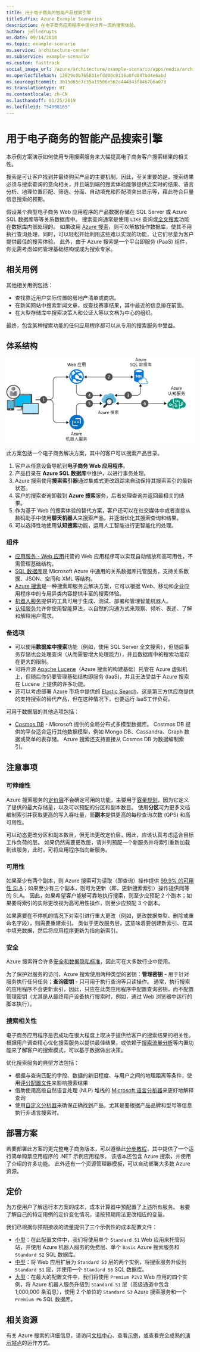 ```yaml
---
title: 用于电子商务的智能产品搜索引擎
titleSuffix: Azure Example Scenarios
description: 在电子商务应用程序中提供世界一流的搜索体验。
author: jelledruyts
ms.date: 09/14/2018
ms.topic: example-scenario
ms.service: architecture-center
ms.subservice: example-scenario
ms.custom: fasttrack
social_image_url: /azure/architecture/example-scenario/apps/media/architecture-ecommerce-search.png
ms.openlocfilehash: 12829c0b765831efdd08c8116a8fd847bd4e6abd
ms.sourcegitcommit: 3b15d65e7c35a19506e562c444343f8467b6a073
ms.translationtype: HT
ms.contentlocale: zh-CN
ms.lasthandoff: 01/25/2019
ms.locfileid: "54908165"
---
```

# <a name="intelligent-product-search-engine-for-e-commerce"></a>用于电子商务的智能产品搜索引擎

本示例方案演示如何使用专用搜索服务来大幅提高电子商务客户搜索结果的相关性。

搜索是可让客户找到并最终购买产品的主要机制，因此，至关重要的是，搜索结果必须与搜索查询的意向相关，并且端到端的搜索体验能够提供近实时的结果、语言分析、地理位置匹配、筛选、分面、自动填充和匹配项突出显示等，藉此符合巨量信息搜索的预期。

假设某个典型电子商务 Web 应用程序的产品数据存储在 SQL Server 或 Azure SQL 数据库等等关系数据库中。 搜索查询通常是使用 `LIKE` 查询或[全文搜索][docs-sql-fts]功能在数据库内部处理的。 如果改用 [Azure 搜索][docs-search]，则可以解放操作数据库，使其不用执行查询处理，同时，可以轻松开始利用这些难以实现的功能，让它们尽量为客户提供最佳的搜索体验。 此外，由于 Azure 搜索是一个平台即服务 (PaaS) 组件，你无需考虑如何管理基础结构或成为搜索专家。

## <a name="relevant-use-cases"></a>相关用例

其他相关用例包括：

- 查找靠近用户实际位置的房地产清单或商店。
- 在新闻网站中搜索新闻文章，或查找赛事结果，其中最近的信息排在前面。
- 在大型存储库中搜索决策人和公证人等以文档为中心的组织。

最终，包含某种搜索功能的任何应用程序都可以从专用的搜索服务中受益。

## <a name="architecture"></a>体系结构

![电子商务智能产品搜索引擎中涉及的 Azure 组件的体系结构概况][architecture]

此方案包括一个电子商务解决方案，其中的客户可以搜索产品目录。

1. 客户从任意设备导航到**电子商务 Web 应用程序**。
2. 产品目录在 **Azure SQL 数据库**中维护，以进行事务处理。
3. Azure 搜索使用**搜索索引器**通过集成式更改跟踪来自动保持其搜索索引的最新状态。
4. 客户的搜索查询卸载到 **Azure 搜索**服务，后者处理查询并返回最相关的结果。
5. 作为基于 Web 的搜索体验的替代方案，客户还可以在社交媒体中或者直接从数码助手中使用**聊天机器人**来搜索产品，并逐渐优化其搜索查询和结果。
6. 可以选择性地使用**认知搜索**功能，运用人工智能进行更智能化的处理。

### <a name="components"></a>组件

- [应用服务 - Web 应用][docs-webapps]托管的 Web 应用程序可以实现自动缩放和高可用性，不需管理基础结构。
- [SQL 数据库][docs-sql-database]是 Microsoft Azure 中通用的关系数据库托管服务，支持关系数据、JSON、空间和 XML 等结构。
- [Azure 搜索][docs-search]是一种搜索即服务云解决方案，它可以根据 Web、移动和企业应用程序中的专用异类内容提供丰富的搜索体验。
- [机器人服务][docs-botservice]提供的工具可用于生成、测试、部署和管理智能机器人。
- [认知服务][docs-cognitive]允许你使用智能算法，以自然的沟通方式来观察、倾听、表述、了解和解释用户需求。

### <a name="alternatives"></a>备选项

- 可以使用**数据库中搜索**功能（例如，使用 SQL Server 全文搜索），但随后事务存储也会处理查询（从而需要增大处理能力），并且数据库中的搜索功能存在更大的限制。
- 可将开源 [Apache Lucene][apache-lucene]（Azure 搜索的构建基础）托管在 Azure 虚拟机上，但随后你仍要管理基础结构即服务 (IaaS)，并且无法受益于 Azure 搜索在 Lucene 上提供的许多功能。
- 还可以考虑部署 Azure 市场中提供的 [Elastic Search][elastic-marketplace]，这是第三方供应商提供的支持搜索的替代产品，但在这种情况下，也要运行 IaaS工作负荷。

可用于数据层的其他选项包括：

- [Cosmos DB](/azure/cosmos-db/introduction) - Microsoft 提供的全局分布式多模型数据库。 Costmos DB 提供的平台适合运行其他数据模型，例如 Mongo DB、Cassandra、Graph 数据或简单的表存储。 Azure 搜索还支持直接从 Cosmos DB 为数据编制索引。

## <a name="considerations"></a>注意事项

### <a name="scalability"></a>可伸缩性

Azure 搜索服务的[定价层][search-tier]不会确定可用的功能，主要用于[容量规划][search-capacity]，因为它定义了提供的最大存储量，以及可以预配的分区和副本数目。 使用**分区**可为更多文档编制索引并获取更高的写入吞吐量，而**副本**提供更高的每秒查询次数 (QPS) 和高可用性。

可以动态更改分区和副本数目，但无法更改定价层，因此，应该认真考虑适合目标工作负荷的层。 如果仍然需要更改层，请并列预配一个新服务并将索引重新加载到该服务，此时，可将应用程序指向新服务。

### <a name="availability"></a>可用性

如果至少有两个副本，则 Azure 搜索可为读取（即查询）操作提供 [99.9% 的可用性 SLA][search-sla]；如果至少有三个副本，则可为更新（即，更新搜索索引）操作提供同等的 SLA。 因此，如果希望客户能够可靠地执行搜索，则至少应预配 2 个副本；如果要将索引的实际更改视为高可用性操作，则至少应预配 3 个副本。

如果需要在不停机的情况下对索引进行重大更改（例如，更改数据类型、删除或重命名字段），则需要重建索引。 类似于更改服务层，这意味着要创建新索引、在其中填充数据，然后将应用程序更新为指向新索引。

### <a name="security"></a>安全

Azure 搜索符合许多[安全和数据隐私标准][search-security]，因此可在大多数行业中使用。

为了保护对服务的访问，Azure 搜索使用两种类型的密钥：**管理密钥** - 用于针对服务执行任何任务；**查询密钥** - 只可用于执行查询等只读操作。 通常，执行搜索的应用程序不会更新索引，因此，只应在此类应用程序中配置查询密钥，而不配置管理密钥（尤其是从最终用户设备执行搜索时，例如，通过 Web 浏览器中运行的脚本执行）。

### <a name="search-relevance"></a>搜索相关性

电子商务应用程序是否成功在很大程度上取决于提供给客户的搜索结果的相关性。 根据用户调查精心优化搜索服务以提供最佳结果，或依赖于[搜索流量分析][search-analysis]等内置功能来了解客户的搜索模式，可以基于数据做出决策。

优化搜索服务的典型方法包括：

- 根据与查询匹配的字段、数据的新旧程度、与用户之间的地理距离等条件，使用[评分配置文件][search-scoring]来影响搜索结果
- 借助使用高级自然语言处理 (NLP) 堆栈的 [Microsoft 语言分析器][search-languages]来更好地解释查询
- 使用[自定义分析器][search-analyzers]来确保正确找到产品，尤其是要根据产品品牌和型号等信息执行非语言搜索时。

## <a name="deploy-the-scenario"></a>部署方案

若要部署此方案的更完整电子商务版本，可以遵循此[分步教程][end-to-end-walkthrough]，其中提供了一个运行简单购票应用程序的 .NET 示例应用程序。 该版本还包含 Azure 搜索，并使用了介绍的许多功能。 此外还有一个资源管理器模板，可以自动部署大多数 Azure 资源。

## <a name="pricing"></a>定价

为方便用户了解运行本方案的成本，成本计算器中预配置了上述所有服务。 若要了解自己的特定用例的定价变化情况，请按预期用法更改相应的变量。

我们已根据你预期接收的流量提供了三个示例性的成本配置文件：

- [小型][small-pricing]：在此配置文件中，我们将使用单个 `Standard S1` Web 应用来托管网站，并使用 Azure 机器人服务的免费层、单个 `Basic` Azure 搜索服务和 `Standard S2` SQL 数据库。
- [中型][medium-pricing]：将 Web 应用扩展为 `Standard S3` 层的两个实例，将搜索服务升级到 `Standard S1` 层，并使用一个 `Standard S6` SQL 数据库。
- [大型][large-pricing]：在最大的配置文件中，我们将使用 `Premium P2V2` Web 应用的四个实例，将 Azure 机器人服务升级到 `Standard S1` 层（高级通道中包含 1,000,000 条消息），使用 2 个单位的 `Standard S3` Azure 搜索服务和一个 `Premium P6` SQL 数据库。

## <a name="related-resources"></a>相关资源

有关 Azure 搜索的详细信息，请访问[文档中心][docs-search]、查看[示例][search-samples]，或查看完全成熟的[演示站点][search-demo]的运作方式。

<!-- links -->
[architecture]: ./media/architecture-ecommerce-search.png
[docs-sql-fts]: /sql/relational-databases/search/query-with-full-text-search
[docs-search]: /azure/search/search-what-is-azure-search
[docs-sql-database]: /azure/sql-database/sql-database-technical-overview
[docs-webapps]: /azure/app-service/app-service-web-overview
[docs-botservice]: /azure/bot-service/
[docs-cognitive]: /azure/cognitive-services/
[apache-lucene]: https://lucene.apache.org/
[elastic-marketplace]: https://azuremarketplace.microsoft.com/marketplace/apps/elastic.elasticsearch
[end-to-end-walkthrough]: https://github.com/Azure/fta-customerfacingapps/tree/master/ecommerce/articles
[search-sla]: https://go.microsoft.com/fwlink/?LinkId=716855
[search-tier]: /azure/search/search-sku-tier
[search-capacity]: /azure/search/search-capacity-planning
[search-security]: /azure/search/search-security-overview
[search-analysis]: /azure/search/search-traffic-analytics
[search-languages]: /rest/api/searchservice/language-support
[search-analyzers]: /rest/api/searchservice/custom-analyzers-in-azure-search
[search-scoring]: /rest/api/searchservice/add-scoring-profiles-to-a-search-index
[search-samples]: https://azure.microsoft.com/resources/samples/?service=search&sort=0
[search-demo]: https://azjobsdemo.azurewebsites.net/
[small-pricing]: https://azure.com/e/db2672a55b6b4d768ef0060a8d9759bd
[medium-pricing]: https://azure.com/e/a5ad0706c9e74add811e83ef83766a1c
[large-pricing]: https://azure.com/e/57f95a898daa487795bd305599973ee6
